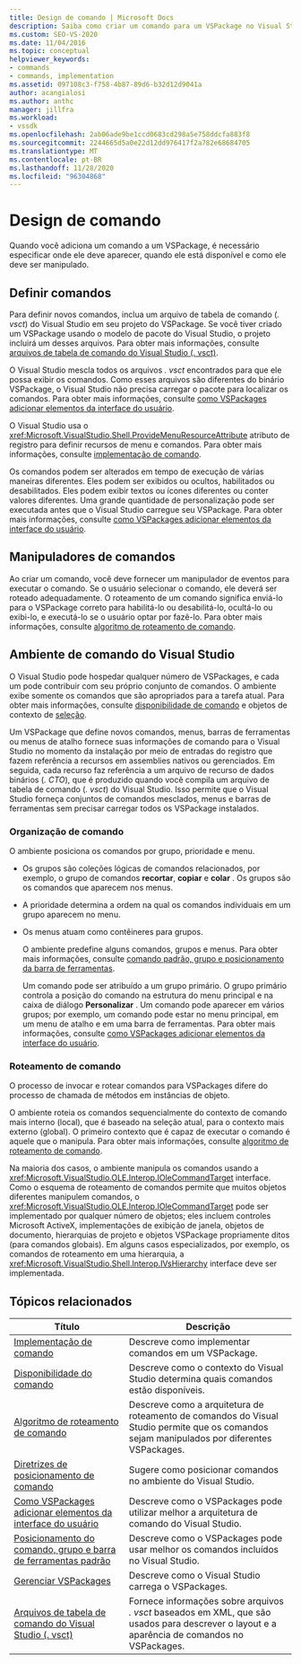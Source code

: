 ```yaml
---
title: Design de comando | Microsoft Docs
description: Saiba como criar um comando para um VSPackage no Visual Studio. Incluindo, como especificar onde ele aparece, quando ele está disponível e como ele deve ser manipulado.
ms.custom: SEO-VS-2020
ms.date: 11/04/2016
ms.topic: conceptual
helpviewer_keywords:
- commands
- commands, implementation
ms.assetid: 097108c3-f758-4b87-89d6-b32d12d9041a
author: acangialosi
ms.author: anthc
manager: jillfra
ms.workload:
- vssdk
ms.openlocfilehash: 2ab06ade9be1ccd0683cd298a5e758ddcfa883f8
ms.sourcegitcommit: 2244665d5a0e22d12dd976417f2a782e68684705
ms.translationtype: MT
ms.contentlocale: pt-BR
ms.lasthandoff: 11/28/2020
ms.locfileid: "96304868"
---
```

# <a name="command-design"></a>Design de comando
Quando você adiciona um comando a um VSPackage, é necessário especificar onde ele deve aparecer, quando ele está disponível e como ele deve ser manipulado.

## <a name="define-commands"></a>Definir comandos
 Para definir novos comandos, inclua um arquivo de tabela de comando (*. vsct*) do Visual Studio em seu projeto do VSPackage. Se você tiver criado um VSPackage usando o modelo de pacote do Visual Studio, o projeto incluirá um desses arquivos. Para obter mais informações, consulte [arquivos de tabela de comando do Visual Studio (. vsct)](../../extensibility/internals/visual-studio-command-table-dot-vsct-files.md).

 O Visual Studio mescla todos os arquivos *. vsct* encontrados para que ele possa exibir os comandos. Como esses arquivos são diferentes do binário VSPackage, o Visual Studio não precisa carregar o pacote para localizar os comandos. Para obter mais informações, consulte [como VSPackages adicionar elementos da interface do usuário](../../extensibility/internals/how-vspackages-add-user-interface-elements.md).

 O Visual Studio usa o <xref:Microsoft.VisualStudio.Shell.ProvideMenuResourceAttribute> atributo de registro para definir recursos de menu e comandos. Para obter mais informações, consulte [implementação de comando](../../extensibility/internals/command-implementation.md).

 Os comandos podem ser alterados em tempo de execução de várias maneiras diferentes. Eles podem ser exibidos ou ocultos, habilitados ou desabilitados. Eles podem exibir textos ou ícones diferentes ou conter valores diferentes. Uma grande quantidade de personalização pode ser executada antes que o Visual Studio carregue seu VSPackage. Para obter mais informações, consulte [como VSPackages adicionar elementos da interface do usuário](../../extensibility/internals/how-vspackages-add-user-interface-elements.md).

## <a name="command-handlers"></a>Manipuladores de comandos
 Ao criar um comando, você deve fornecer um manipulador de eventos para executar o comando. Se o usuário selecionar o comando, ele deverá ser roteado adequadamente. O roteamento de um comando significa enviá-lo para o VSPackage correto para habilitá-lo ou desabilitá-lo, ocultá-lo ou exibi-lo, e executá-lo se o usuário optar por fazê-lo. Para obter mais informações, consulte [algoritmo de roteamento de comando](../../extensibility/internals/command-routing-algorithm.md).

## <a name="visual-studio-command-environment"></a>Ambiente de comando do Visual Studio
 O Visual Studio pode hospedar qualquer número de VSPackages, e cada um pode contribuir com seu próprio conjunto de comandos. O ambiente exibe somente os comandos que são apropriados para a tarefa atual. Para obter mais informações, consulte [disponibilidade de comando](../../extensibility/internals/command-availability.md) e objetos de contexto de [seleção](../../extensibility/internals/selection-context-objects.md).

 Um VSPackage que define novos comandos, menus, barras de ferramentas ou menus de atalho fornece suas informações de comando para o Visual Studio no momento da instalação por meio de entradas do registro que fazem referência a recursos em assemblies nativos ou gerenciados. Em seguida, cada recurso faz referência a um arquivo de recurso de dados binários (*. CTO*), que é produzido quando você compila um arquivo de tabela de comando (*. vsct*) do Visual Studio. Isso permite que o Visual Studio forneça conjuntos de comandos mesclados, menus e barras de ferramentas sem precisar carregar todos os VSPackage instalados.

### <a name="command-organization"></a>Organização de comando
 O ambiente posiciona os comandos por grupo, prioridade e menu.

- Os grupos são coleções lógicas de comandos relacionados, por exemplo, o grupo de comandos **recortar**, **copiar** e **colar** . Os grupos são os comandos que aparecem nos menus.

- A prioridade determina a ordem na qual os comandos individuais em um grupo aparecem no menu.

- Os menus atuam como contêineres para grupos.

  O ambiente predefine alguns comandos, grupos e menus. Para obter mais informações, consulte [comando padrão, grupo e posicionamento da barra de ferramentas](../../extensibility/internals/default-command-group-and-toolbar-placement.md).

  Um comando pode ser atribuído a um grupo primário. O grupo primário controla a posição do comando na estrutura do menu principal e na caixa de diálogo **Personalizar** . Um comando pode aparecer em vários grupos; por exemplo, um comando pode estar no menu principal, em um menu de atalho e em uma barra de ferramentas. Para obter mais informações, consulte [como VSPackages adicionar elementos da interface do usuário](../../extensibility/internals/how-vspackages-add-user-interface-elements.md).

### <a name="command-routing"></a>Roteamento de comando
 O processo de invocar e rotear comandos para VSPackages difere do processo de chamada de métodos em instâncias de objeto.

 O ambiente roteia os comandos sequencialmente do contexto de comando mais interno (local), que é baseado na seleção atual, para o contexto mais externo (global). O primeiro contexto que é capaz de executar o comando é aquele que o manipula. Para obter mais informações, consulte [algoritmo de roteamento de comando](../../extensibility/internals/command-routing-algorithm.md).

 Na maioria dos casos, o ambiente manipula os comandos usando a <xref:Microsoft.VisualStudio.OLE.Interop.IOleCommandTarget> interface. Como o esquema de roteamento de comandos permite que muitos objetos diferentes manipulem comandos, o <xref:Microsoft.VisualStudio.OLE.Interop.IOleCommandTarget> pode ser implementado por qualquer número de objetos; eles incluem controles Microsoft ActiveX, implementações de exibição de janela, objetos de documento, hierarquias de projeto e objetos VSPackage propriamente ditos (para comandos globais). Em alguns casos especializados, por exemplo, os comandos de roteamento em uma hierarquia, a <xref:Microsoft.VisualStudio.Shell.Interop.IVsHierarchy> interface deve ser implementada.

## <a name="related-topics"></a>Tópicos relacionados

|Título|Descrição|
|-----------|-----------------|
|[Implementação de comando](../../extensibility/internals/command-implementation.md)|Descreve como implementar comandos em um VSPackage.|
|[Disponibilidade do comando](../../extensibility/internals/command-availability.md)|Descreve como o contexto do Visual Studio determina quais comandos estão disponíveis.|
|[Algoritmo de roteamento de comando](../../extensibility/internals/command-routing-algorithm.md)|Descreve como a arquitetura de roteamento de comandos do Visual Studio permite que os comandos sejam manipulados por diferentes VSPackages.|
|[Diretrizes de posicionamento de comando](../../extensibility/internals/command-placement-guidelines.md)|Sugere como posicionar comandos no ambiente do Visual Studio.|
|[Como VSPackages adicionar elementos da interface do usuário](../../extensibility/internals/how-vspackages-add-user-interface-elements.md)|Descreve como o VSPackages pode utilizar melhor a arquitetura de comando do Visual Studio.|
|[Posicionamento do comando, grupo e barra de ferramentas padrão](../../extensibility/internals/default-command-group-and-toolbar-placement.md)|Descreve como o VSPackages pode usar melhor os comandos incluídos no Visual Studio.|
|[Gerenciar VSPackages](../../extensibility/managing-vspackages.md)|Descreve como o Visual Studio carrega o VSPackages.|
|[Arquivos de tabela de comando do Visual Studio (. vsct)](../../extensibility/internals/visual-studio-command-table-dot-vsct-files.md)|Fornece informações sobre arquivos *. vsct* baseados em XML, que são usados para descrever o layout e a aparência de comandos no VSPackages.|
